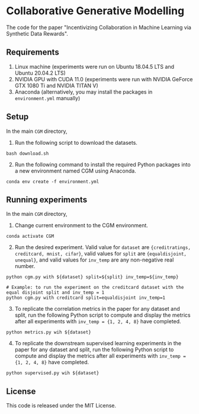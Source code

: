 # Collaborative Generative Modelling
The code for the paper "Incentivizing Collaboration in Machine Learning via Synthetic Data Rewards".

## Requirements
1. Linux machine (experiments were run on Ubuntu 18.04.5 LTS and Ubuntu 20.04.2 LTS)
2. NVIDIA GPU with CUDA 11.0 (experiments were run with NVIDIA GeForce GTX 1080 Ti and NVIDIA TITAN V)
3. Anaconda (alternatively, you may install the packages in `environment.yml` manually)

## Setup
In the main `CGM` directory,
1. Run the following script to download the datasets.
```shell
bash download.sh
```
2. Run the following command to install the required Python packages into a new environment named CGM using Anaconda.
```shell
conda env create -f environment.yml
```

## Running experiments
In the main `CGM` directory,
1. Change current environment to the CGM environment.
```shell
conda activate CGM
```
2. Run the desired experiment. Valid value for `dataset` are `{creditratings, creditcard, mnist, cifar}`, valid values for `split` are `{equaldisjoint, unequal}`, and valid values for `inv_temp` are any non-negative real number.
```shell
python cgm.py with ${dataset} split=${split} inv_temp=${inv_temp}
```
```
# Example: to run the experiment on the creditcard dataset with the equal disjoint split and inv_temp = 1
python cgm.py with creditcard split=equaldisjoint inv_temp=1
```
3. To replicate the correlation metrics in the paper for any dataset and split, run the following Python script to compute and display the metrics after all experiments with `inv_temp = {1, 2, 4, 8}` have completed.
```
python metrics.py wih ${dataset}
```
4. To replicate the downstream supervised learning experiments in the paper for any dataset and split, run the following Python script to compute and display the metrics after all experiments with `inv_temp = {1, 2, 4, 8}` have completed.
```
python supervised.py wih ${dataset}
```

## License
This code is released under the MIT License.
